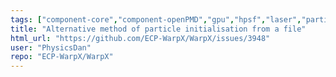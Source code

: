 ```yaml
---
tags: ["component-core","component-openPMD","gpu","hpsf","laser","particle-in-cell","physics","pic","plasma","research","simulation"]
title: "Alternative method of particle initialisation from a file"
html_url: "https://github.com/ECP-WarpX/WarpX/issues/3948"
user: "PhysicsDan"
repo: "ECP-WarpX/WarpX"
---
```


